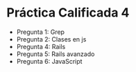 # Práctica Calificada 4

- Pregunta 1: Grep
- Pregunta 2: Clases en js
- Pregunta 4: Rails
- Pregunta 5: Rails avanzado
- Pregunta 6: JavaScript
